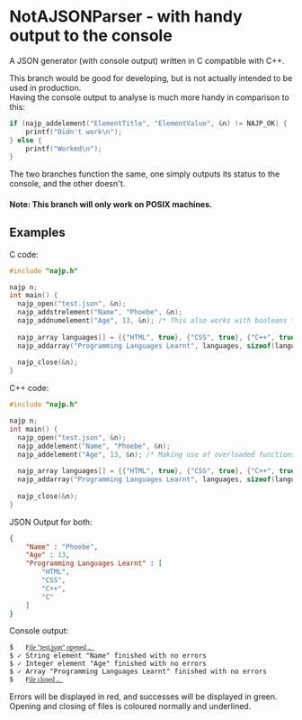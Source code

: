# NotAJSONParser - with handy output to the console
A JSON generator (with console output) written in C compatible with C++.  

This branch would be good for developing, but is not actually intended to be used in production.  
Having the console output to analyse is much more handy in comparison to this:
```c
if (najp_addelement("ElementTitle", "ElementValue", &n) != NAJP_OK) {
	printf("Didn't work\n");
} else {
	printf("Worked\n");
}
```
The two branches function the same, one simply outputs its status to the console, and the other doesn't.

#### Note: This branch will only work on POSIX machines.

## Examples

C code:
```c
#include "najp.h"

najp n;
int main() {
  najp_open("test.json", &n);
  najp_addstrelement("Name", "Phoebe", &n);
  najp_addnumelement("Age", 13, &n); /* This also works with booleans */
  
  najp_array languages[] = {{"HTML", true}, {"CSS", true}, {"C++", true}, {"C", true}};
  najp_addarray("Programming Languages Learnt", languages, sizeof(languages) / sizeof(languages[0]), &n);
  
  najp_close(&n);
}
```
C++ code:
```cpp
#include "najp.h"

najp n;
int main() {
  najp_open("test.json", &n);
  najp_addelement("Name", "Phoebe", &n);
  najp_addelement("Age", 13, &n); /* Making use of overloaded functions */
  
  najp_array languages[] = {{"HTML", true}, {"CSS", true}, {"C++", true}, {"C", true}};
  najp_addarray("Programming Languages Learnt", languages, sizeof(languages) / sizeof(languages[0]), &n);
  
  najp_close(&n);
}
```
JSON Output for both:

```json
{
	"Name" : "Phoebe",
	"Age" : 13,
	"Programming Languages Learnt" : [
		"HTML",
		"CSS",
		"C++",
		"C"
	]
}
```
Console output:
```
$   F͟i͟l͟e͟ ͟"͟t͟e͟s͟t͟.͟j͟s͟o͟n͟"͟ ͟o͟p͟e͟n͟e͟d͟ ͟.͟.͟
$ ✓ String element "Name" finished with no errors
$ ✓ Integer element "Age" finished with no errors
$ ✓ Array "Programming Languages Learnt" finished with no errors
$   F͟i͟l͟e͟ ͟c͟l͟o͟s͟e͟d͟ ͟.͟.͟
```

Errors will be displayed in red, and successes will be displayed in green.  
Opening and closing of files is coloured normally and underlined.
